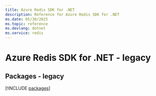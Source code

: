 ```yaml
---
title: Azure Redis SDK for .NET
description: Reference for Azure Redis SDK for .NET
ms.date: 05/30/2025
ms.topic: reference
ms.devlang: dotnet
ms.service: redis
---
```

# Azure Redis SDK for .NET - legacy
## Packages - legacy
[!INCLUDE [packages](redis-index.md)]